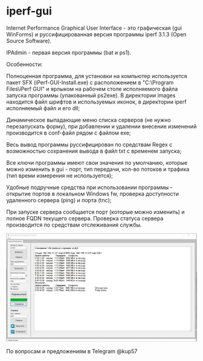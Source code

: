 # iperf-gui
Internet Performance Graphical User Interface - это графическая (gui WinForms) и руссифицированная версия программы iperf 3.1.3 (Open Source Software). 

IPAdmin - первая версия программы (bat и ps1).

Особенности:

Полноценная программа, для установки на компьютер используется пакет SFX (iPerf-GUI-Install.exe) с расположением в "C:\Program Files\iPerf GUI\" и ярлыком на рабочем столе исполняемого файла запуска программы (упакованный ps2exe). В директории images находится файл шрифтов и используемых иконок, в директории iperf исполняемый файл и его dll;

Динамическое выпадающие меню списка серверов (не нужно перезапускать форму), при добавлении и удалении внесение изменений производится в conf-файл рядом с файлом exe;

Весь вывод программы руссифицирован по средствам Regex с возможностью сохранения вывода в файл txt с временем запуска;

Все ключи программы имеют свои значения по умолчанию, которые можно изменить в gui - порт, тип передачи, кол-во потоков и трафика (тип времи измерения не используется);

Удобные подручные средства при использовании программы - открытие портов в локальном Windows fw, проверка доступности удаленного сервера (ping) и порта (tnc);

При запуске сервера сообщается порт (которые можно изменить) и полное FQDN текущего сервера. Проверка статуса сервера производится по средствам отслеживания службы.

![Image alt](https://github.com/Lifailon/iperf-gui/blob/rsa/Interface.jpg)

По вопросам и предложениям в Telegram @kup57
